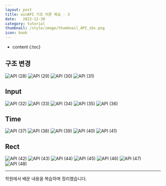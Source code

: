 ```yaml
---
layout: post
title: winAPI 기초 이론 복습 - 3
date:   2022-12-30
category: tutorial
thumbnail: /style/image/thumbnail_API_sbs.png
icon: book
---
```


* content
{:toc}

## 구조 변경

![API (28)](https://github.com/ssonsonya/ssonsonya.github.io/assets/116151781/0834e821-afe9-4737-9ba1-d538cbfefaff)
![API (29)](https://github.com/ssonsonya/ssonsonya.github.io/assets/116151781/93cbdb07-8149-431f-92a4-958a30188262)
![API (30)](https://github.com/ssonsonya/ssonsonya.github.io/assets/116151781/19bf35fa-665a-4e50-b78a-b8787cdd38b5)
![API (31)](https://github.com/ssonsonya/ssonsonya.github.io/assets/116151781/cf498a37-f738-4b01-9024-e2f52e01bbe0)

## Input
![API (32)](https://github.com/ssonsonya/ssonsonya.github.io/assets/116151781/34d0632a-7454-411d-b83a-2ba0170b3abc)
![API (33)](https://github.com/ssonsonya/ssonsonya.github.io/assets/116151781/73209890-7162-40b1-8ee1-a419dd14218d)
![API (34)](https://github.com/ssonsonya/ssonsonya.github.io/assets/116151781/1eee47e2-ea32-42df-82d0-50b5cfab7354)
![API (35)](https://github.com/ssonsonya/ssonsonya.github.io/assets/116151781/7f9b9cfa-f778-4f68-b89f-51ab00a14b74)
![API (36)](https://github.com/ssonsonya/ssonsonya.github.io/assets/116151781/6c735125-0d96-4429-bc99-be248c478dd1)

## Time
![API (37)](https://github.com/ssonsonya/ssonsonya.github.io/assets/116151781/d78343ff-2e97-4fe4-a6f9-5cba29682948)
![API (38)](https://github.com/ssonsonya/ssonsonya.github.io/assets/116151781/4efbb4d3-fe8c-4e79-bb58-0d21eb83c905)
![API (39)](https://github.com/ssonsonya/ssonsonya.github.io/assets/116151781/818aa74c-e722-4226-9e9d-5c2d566d06c9)
![API (40)](https://github.com/ssonsonya/ssonsonya.github.io/assets/116151781/301ef1cb-a6ff-49fc-9bc9-9beb0ed22048)
![API (41)](https://github.com/ssonsonya/ssonsonya.github.io/assets/116151781/78e69299-2c72-48c8-9424-d06f66c300ce)

## Rect
![API (42)](https://github.com/ssonsonya/ssonsonya.github.io/assets/116151781/b9d8cdaa-1200-4a90-92fd-dbba489207ce)
![API (43)](https://github.com/ssonsonya/ssonsonya.github.io/assets/116151781/6d0434be-19e9-44b0-a074-1096ca867fdf)
![API (44)](https://github.com/ssonsonya/ssonsonya.github.io/assets/116151781/7aaa0226-4872-4202-b691-584a738af912)
![API (45)](https://github.com/ssonsonya/ssonsonya.github.io/assets/116151781/e95726ce-12c6-4006-b098-c08267869170)
![API (46)](https://github.com/ssonsonya/ssonsonya.github.io/assets/116151781/7c3c9a5f-a68c-416b-b738-c8f4956fcc41)
![API (47)](https://github.com/ssonsonya/ssonsonya.github.io/assets/116151781/83c35621-3fec-49e1-9d67-f0e86a52d73c)
![API (48)](https://github.com/ssonsonya/ssonsonya.github.io/assets/116151781/cca7dbd6-5ab1-4018-9edc-e3870d4b5e79)

***
학원에서 배운 내용을 복습하며 정리했습니다.